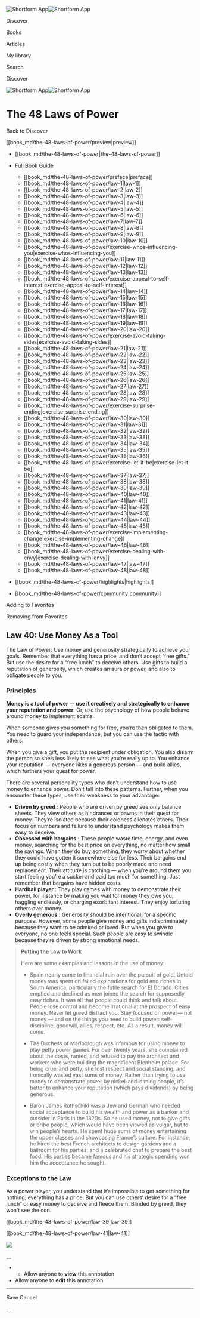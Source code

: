 ![Shortform App](/img/logo.36a2399e.svg)![Shortform App](/img/logo-dark.70c1b072.svg)

Discover

Books

Articles

My library

Search

Discover

![Shortform App](/img/logo.36a2399e.svg)![Shortform App](/img/logo-dark.70c1b072.svg)

# The 48 Laws of Power

Back to Discover

[[book_md/the-48-laws-of-power/preview|preview]]

  * [[book_md/the-48-laws-of-power|the-48-laws-of-power]]
  * Full Book Guide

    * [[book_md/the-48-laws-of-power/preface|preface]]
    * [[book_md/the-48-laws-of-power/law-1|law-1]]
    * [[book_md/the-48-laws-of-power/law-2|law-2]]
    * [[book_md/the-48-laws-of-power/law-3|law-3]]
    * [[book_md/the-48-laws-of-power/law-4|law-4]]
    * [[book_md/the-48-laws-of-power/law-5|law-5]]
    * [[book_md/the-48-laws-of-power/law-6|law-6]]
    * [[book_md/the-48-laws-of-power/law-7|law-7]]
    * [[book_md/the-48-laws-of-power/law-8|law-8]]
    * [[book_md/the-48-laws-of-power/law-9|law-9]]
    * [[book_md/the-48-laws-of-power/law-10|law-10]]
    * [[book_md/the-48-laws-of-power/exercise-whos-influencing-you|exercise-whos-influencing-you]]
    * [[book_md/the-48-laws-of-power/law-11|law-11]]
    * [[book_md/the-48-laws-of-power/law-12|law-12]]
    * [[book_md/the-48-laws-of-power/law-13|law-13]]
    * [[book_md/the-48-laws-of-power/exercise-appeal-to-self-interest|exercise-appeal-to-self-interest]]
    * [[book_md/the-48-laws-of-power/law-14|law-14]]
    * [[book_md/the-48-laws-of-power/law-15|law-15]]
    * [[book_md/the-48-laws-of-power/law-16|law-16]]
    * [[book_md/the-48-laws-of-power/law-17|law-17]]
    * [[book_md/the-48-laws-of-power/law-18|law-18]]
    * [[book_md/the-48-laws-of-power/law-19|law-19]]
    * [[book_md/the-48-laws-of-power/law-20|law-20]]
    * [[book_md/the-48-laws-of-power/exercise-avoid-taking-sides|exercise-avoid-taking-sides]]
    * [[book_md/the-48-laws-of-power/law-21|law-21]]
    * [[book_md/the-48-laws-of-power/law-22|law-22]]
    * [[book_md/the-48-laws-of-power/law-23|law-23]]
    * [[book_md/the-48-laws-of-power/law-24|law-24]]
    * [[book_md/the-48-laws-of-power/law-25|law-25]]
    * [[book_md/the-48-laws-of-power/law-26|law-26]]
    * [[book_md/the-48-laws-of-power/law-27|law-27]]
    * [[book_md/the-48-laws-of-power/law-28|law-28]]
    * [[book_md/the-48-laws-of-power/law-29|law-29]]
    * [[book_md/the-48-laws-of-power/exercise-surprise-ending|exercise-surprise-ending]]
    * [[book_md/the-48-laws-of-power/law-30|law-30]]
    * [[book_md/the-48-laws-of-power/law-31|law-31]]
    * [[book_md/the-48-laws-of-power/law-32|law-32]]
    * [[book_md/the-48-laws-of-power/law-33|law-33]]
    * [[book_md/the-48-laws-of-power/law-34|law-34]]
    * [[book_md/the-48-laws-of-power/law-35|law-35]]
    * [[book_md/the-48-laws-of-power/law-36|law-36]]
    * [[book_md/the-48-laws-of-power/exercise-let-it-be|exercise-let-it-be]]
    * [[book_md/the-48-laws-of-power/law-37|law-37]]
    * [[book_md/the-48-laws-of-power/law-38|law-38]]
    * [[book_md/the-48-laws-of-power/law-39|law-39]]
    * [[book_md/the-48-laws-of-power/law-40|law-40]]
    * [[book_md/the-48-laws-of-power/law-41|law-41]]
    * [[book_md/the-48-laws-of-power/law-42|law-42]]
    * [[book_md/the-48-laws-of-power/law-43|law-43]]
    * [[book_md/the-48-laws-of-power/law-44|law-44]]
    * [[book_md/the-48-laws-of-power/law-45|law-45]]
    * [[book_md/the-48-laws-of-power/exercise-implementing-change|exercise-implementing-change]]
    * [[book_md/the-48-laws-of-power/law-46|law-46]]
    * [[book_md/the-48-laws-of-power/exercise-dealing-with-envy|exercise-dealing-with-envy]]
    * [[book_md/the-48-laws-of-power/law-47|law-47]]
    * [[book_md/the-48-laws-of-power/law-48|law-48]]
  * [[book_md/the-48-laws-of-power/highlights|highlights]]
  * [[book_md/the-48-laws-of-power/community|community]]



Adding to Favorites 

Removing from Favorites 

## Law 40: Use Money As a Tool

The Law of Power: Use money and generosity strategically to achieve your goals. Remember that everything has a price, and don’t accept “free gifts.” But use the desire for a “free lunch” to deceive others. Use gifts to build a reputation of generosity, which creates an aura or power, and also to obligate people to you.

### Principles

**Money is a tool of power — use it creatively and strategically to enhance your reputation and power**. Or, use the psychology of how people behave around money to implement scams.

When someone gives you something for free, you’re then obligated to them. You need to guard your independence, but you can use the tactic with others.

When you give a gift, you put the recipient under obligation. You also disarm the person so she’s less likely to see what you’re really up to. You enhance your reputation — everyone likes a generous person — and build allies, which furthers your quest for power.

There are several personality types who don’t understand how to use money to enhance power. Don’t fall into these patterns. Further, when you encounter these types, use their weakness to your advantage:

  * **Driven by greed** : People who are driven by greed see only balance sheets. They view others as hindrances or pawns in their quest for money. They’re isolated because their coldness alienates others. Their focus on numbers and failure to understand psychology makes them easy to deceive.
  * **Obsessed with bargains** : These people waste time, energy, and even money, searching for the best price on everything, no matter how small the savings. When they do buy something, they worry about whether they could have gotten it somewhere else for less. Their bargains end up being costly when they turn out to be poorly made and need replacement. Their attitude is catching — when you’re around them you start feeling you’re a sucker and paid too much for something. Just remember that bargains have hidden costs.
  * **Hardball player** : They play games with money to demonstrate their power, for instance by making you wait for money they owe you, haggling endlessly, or charging exorbitant interest. They enjoy torturing others over money.
  * **Overly generous** : Generosity should be intentional, for a specific purpose. However, some people give money and gifts indiscriminately because they want to be admired or loved. But when you give to everyone, no one feels special. Such people are easy to swindle because they’re driven by strong emotional needs.



> **Putting the Law to Work**
> 
> Here are some examples and lessons in the use of money:
> 
>   * Spain nearly came to financial ruin over the pursuit of gold. Untold money was spent on failed explorations for gold and riches in South America, particularly the futile search for El Dorado. Cities emptied and declined as men joined the search for supposedly easy riches. It was all that people could think and talk about. People lose control and become irrational at the prospect of easy money. Never let greed distract you. Stay focused on power— not money — and on the things you need to build power: self-discipline, goodwill, allies, respect, etc. As a result, money will come.
> 
>   * The Duchess of Marlborough was infamous for using money to play petty power games. For over twenty years, she complained about the costs, ranted, and refused to pay the architect and workers who were building the magnificent Blenheim palace. For being cruel and petty, she lost respect and social standing, and ironically wasted vast sums of money. Rather than trying to use money to demonstrate power by nickel-and-diming people, it’s better to enhance your reputation (which pays dividends) by being generous.
> 
>   * Baron James Rothschild was a Jew and German who needed social acceptance to build his wealth and power as a banker and outsider in Paris in the 1820s. So he used money, not to give gifts or bribe people, which would have been viewed as vulgar, but to win people’s hearts. He spent huge sums of money entertaining the upper classes and showcasing France’s culture. For instance, he hired the best French architects to design gardens and a ballroom for his parties; and a celebrated chef to prepare the best food. His parties became famous and his strategic spending won him the acceptance he sought.
> 
> 


### Exceptions to the Law

As a power player, you understand that it’s impossible to get something for nothing; everything has a price. But you can use others’ desire for a “free lunch” or easy money to deceive and fleece them. Blinded by greed, they won’t see the con.

[[book_md/the-48-laws-of-power/law-39|law-39]]

[[book_md/the-48-laws-of-power/law-41|law-41]]

![](https://bat.bing.com/action/0?ti=56018282&Ver=2&mid=19660a84-7120-4e4c-8b73-b40cba8a67bd&sid=1711133063fa11eebdec89a8b8ae3bbc&vid=171147a063fa11eea7440fcfeb230d96&vids=0&msclkid=N&pi=0&lg=en-US&sw=800&sh=600&sc=24&nwd=1&tl=Shortform%20%7C%20Book&p=https%3A%2F%2Fwww.shortform.com%2Fapp%2Fbook%2Fthe-48-laws-of-power%2Flaw-40&r=&lt=415&evt=pageLoad&sv=1&rn=972472)

__

  *   * Allow anyone to **view** this annotation
  * Allow anyone to **edit** this annotation



* * *

Save Cancel

__



